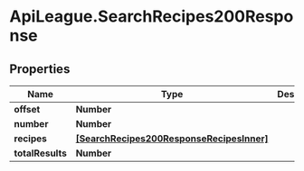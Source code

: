 # ApiLeague.SearchRecipes200Response

## Properties

Name | Type | Description | Notes
------------ | ------------- | ------------- | -------------
**offset** | **Number** |  | [optional] 
**number** | **Number** |  | [optional] 
**recipes** | [**[SearchRecipes200ResponseRecipesInner]**](SearchRecipes200ResponseRecipesInner.md) |  | [optional] 
**totalResults** | **Number** |  | [optional] 


